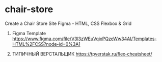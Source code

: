 # chair-store
Create a Chair Store Site Figma - HTML, CSS Flexbox &amp; Grid

1) Figma Template
https://www.figma.com/file/V3l3zWEuVqixPQzeWw34AI/Templates-HTML%2FCSS?node-id=0%3A1


2) ТИПИЧНЫЙ ВЕРСТАЛЬЩИК
https://tpverstak.ru/flex-cheatsheet/
